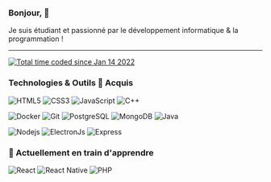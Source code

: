 ### Bonjour, :wave:

Je suis étudiant et passionné par le développement informatique & la programmation ! 

---

 <a href="https://wakatime.com/@33e6f30c-31bc-4c33-908f-50211441c463"><img src="https://wakatime.com/badge/user/33e6f30c-31bc-4c33-908f-50211441c463.svg" alt="Total time coded since Jan 14 2022" /></a>


### Technologies & Outils :penguin: Acquis

![HTML5](https://img.shields.io/badge/-HTML5-E34F26?style=for-the-badge&logo=html5&logoColor=white)
![CSS3](https://img.shields.io/badge/-CSS3-1572B6?style=for-the-badge&logo=css3)
![JavaScript](https://img.shields.io/badge/JavaScript-323330?style=for-the-badge&logo=javascript&logoColor=F7DF1E)
![C++](https://img.shields.io/badge/-C++-00599C?style=for-the-badge&logo=cplusplus)

![Docker](https://img.shields.io/badge/-Docker-2496ED?style=for-the-badge&logo=docker&logoColor=white)
![Git](https://img.shields.io/badge/-Git-F05032?style=for-the-badge&logo=git&logoColor=white)
![PostgreSQL](https://img.shields.io/badge/-PostgreSQL-336791?style=for-the-badge&logo=postgresql&logoColor=black)
![MongoDB](https://img.shields.io/badge/-MongoDB-47A248?style=for-the-badge&logo=mongodb&logoColor=white)
![Java](https://img.shields.io/badge/-Java-007396?style=for-the-badge&logo=java&logoColor=black)

![Nodejs](https://img.shields.io/badge/Node%20js-339933?style=for-the-badge&logo=nodedotjs&logoColor=white)
![ElectronJs](https://img.shields.io/badge/Electron-2B2E3A?style=for-the-badge&logo=electron&logoColor=9FEAF9)
![Express](https://img.shields.io/badge/Express%20js-000000?style=for-the-badge&logo=express&logoColor=white)


### :seedling: Actuellement en train d'apprendre
![React](https://img.shields.io/badge/React-20232A?style=for-the-badge&logo=react)
![React Native](https://img.shields.io/badge/React_Native-20232A?style=for-the-badge&logo=react&logoColor=61DAFB)
![PHP](https://img.shields.io/badge/php-20232A?style=for-the-badge&logo=php)
